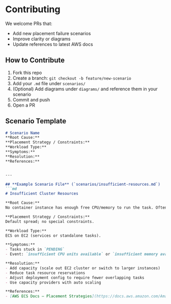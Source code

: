 # Contributing

We welcome PRs that:
- Add new placement failure scenarios
- Improve clarity or diagrams
- Update references to latest AWS docs

## How to Contribute
1. Fork this repo
2. Create a branch: `git checkout -b feature/new-scenario`
3. Add your `.md` file under `scenarios/`
4. (Optional) Add diagrams under `diagrams/` and reference them in your scenario
5. Commit and push
6. Open a PR

## Scenario Template
```md
# Scenario Name
**Root Cause:**  
**Placement Strategy / Constraints:**  
**Workload Type:**  
**Symptoms:**  
**Resolution:**  
**References:**


---

## **Example Scenario File** (`scenarios/insufficient-resources.md`)
```md
# Insufficient Cluster Resources

**Root Cause:**  
No container instance has enough free CPU/memory to run the task. Often occurs during rolling updates when ECS temporarily needs extra headroom.

**Placement Strategy / Constraints:**  
Default spread; no special constraints.

**Workload Type:**  
ECS on EC2 (services or standalone tasks).

**Symptoms:**  
- Tasks stuck in `PENDING`
- Event: `insufficient CPU units available` or `insufficient memory available`

**Resolution:**  
- Add capacity (scale out EC2 cluster or switch to larger instances)
- Reduce task resource reservations
- Adjust deployment config to require fewer overlapping tasks
- Use capacity providers with auto scaling

**References:**  
- [AWS ECS Docs – Placement Strategies](https://docs.aws.amazon.com/AmazonECS/latest/developerguide/task-placement-strategies.html)
